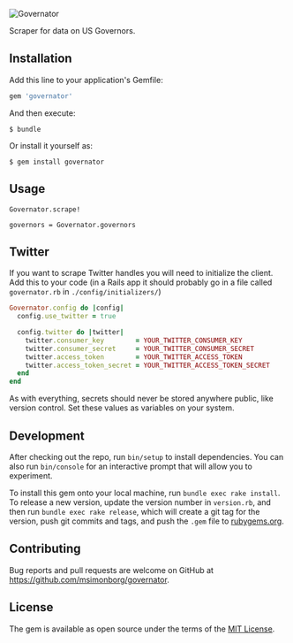 ![Governator](http://msimonborg.com/governator/governator.png)

Scraper for data on US Governors.

## Installation

Add this line to your application's Gemfile:

```ruby
gem 'governator'
```

And then execute:

    $ bundle

Or install it yourself as:

    $ gem install governator

## Usage

```
Governator.scrape!

governors = Governator.governors
```

## Twitter

If you want to scrape Twitter handles you will need to initialize the client. Add this to your code (in a Rails app it should probably go in a file called `governator.rb` in `./config/initializers/`)

```ruby
Governator.config do |config|
  config.use_twitter = true

  config.twitter do |twitter|
    twitter.consumer_key        = YOUR_TWITTER_CONSUMER_KEY
    twitter.consumer_secret     = YOUR_TWITTER_CONSUMER_SECRET
    twitter.access_token        = YOUR_TWITTER_ACCESS_TOKEN
    twitter.access_token_secret = YOUR_TWITTER_ACCESS_TOKEN_SECRET
  end
end
```

As with everything, secrets should never be stored anywhere public, like version control. Set these values as variables on your system.

## Development

After checking out the repo, run `bin/setup` to install dependencies. You can also run `bin/console` for an interactive prompt that will allow you to experiment.

To install this gem onto your local machine, run `bundle exec rake install`. To release a new version, update the version number in `version.rb`, and then run `bundle exec rake release`, which will create a git tag for the version, push git commits and tags, and push the `.gem` file to [rubygems.org](https://rubygems.org).

## Contributing

Bug reports and pull requests are welcome on GitHub at https://github.com/msimonborg/governator.


## License

The gem is available as open source under the terms of the [MIT License](http://opensource.org/licenses/MIT).
